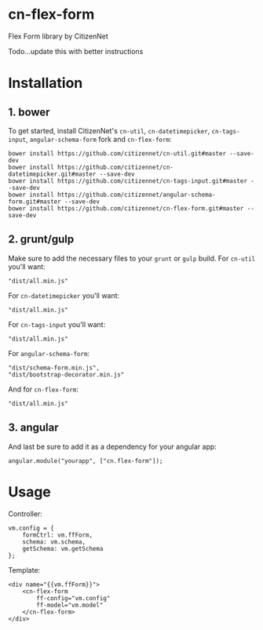 # cn-flex-form
Flex Form library by CitizenNet

Todo...update this with better instructions

# Installation

## 1. bower
To get started, install CitizenNet's `cn-util`, `cn-datetimepicker`, `cn-tags-input`, `angular-schema-form` fork
and `cn-flex-form`:

    bower install https://github.com/citizennet/cn-util.git#master --save-dev
    bower install https://github.com/citizennet/cn-datetimepicker.git#master --save-dev
    bower install https://github.com/citizennet/cn-tags-input.git#master --save-dev
    bower install https://github.com/citizennet/angular-schema-form.git#master --save-dev
    bower install https://github.com/citizennet/cn-flex-form.git#master --save-dev

## 2. grunt/gulp
Make sure to add the necessary files to your `grunt` or `gulp` build.
For `cn-util` you'll want:

    "dist/all.min.js"

For `cn-datetimepicker` you'll want:

    "dist/all.min.js"

For `cn-tags-input` you'll want:

    "dist/all.min.js"

For `angular-schema-form`:

    "dist/schema-form.min.js",
    "dist/bootstrap-decorator.min.js"


And for `cn-flex-form`:

    "dist/all.min.js"

## 3. angular
And last be sure to add it as a dependency for your angular app:

    angular.module("yourapp", ["cn.flex-form"]);

# Usage
Controller:

    vm.config = {
        formCtrl: vm.ffForm,
        schema: vm.schema,
        getSchema: vm.getSchema
    };

Template:

    <div name="{{vm.ffForm}}">
        <cn-flex-form
            ff-config="vm.config"
            ff-model="vm.model"
        </cn-flex-form>
    </div>
